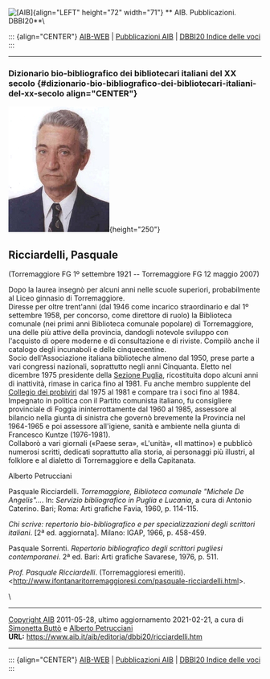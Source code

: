 ![\[AIB\]](/aib/wi/aibv72.gif){align="LEFT" height="72" width="71"}
** AIB. Pubblicazioni. DBBI20**\

::: {align="CENTER"}
[AIB-WEB](/) \| [Pubblicazioni AIB](/pubblicazioni/) \| [DBBI20 Indice
delle voci](dbbi20.htm)
:::

------------------------------------------------------------------------

### Dizionario bio-bibliografico dei bibliotecari italiani del XX secolo {#dizionario-bio-bibliografico-dei-bibliotecari-italiani-del-xx-secolo align="CENTER"}

![\[Ritratto\]](ricciardelli.jpg){height="250"}

## Ricciardelli, Pasquale

(Torremaggiore FG 1º settembre 1921 -- Torremaggiore FG 12 maggio 2007)

Dopo la laurea insegnò per alcuni anni nelle scuole superiori,
probabilmente al Liceo ginnasio di Torremaggiore.\
Diresse per oltre trent\'anni (dal 1946 come incarico straordinario e
dal 1º settembre 1958, per concorso, come direttore di ruolo) la
Biblioteca comunale (nei primi anni Biblioteca comunale popolare) di
Torremaggiore, una delle più attive della provincia, dandogli notevole
sviluppo con l\'acquisto di opere moderne e di consultazione e di
riviste. Compilò anche il catalogo degli incunaboli e delle
cinquecentine.\
Socio dell\'Associazione italiana biblioteche almeno dal 1950, prese
parte a vari congressi nazionali, soprattutto negli anni Cinquanta.
Eletto nel dicembre 1975 presidente della [Sezione
Puglia](/aib/stor/sezioni/pug.htm), ricostituita dopo alcuni anni di
inattività, rimase in carica fino al 1981. Fu anche membro supplente del
[Collegio dei probiviri](/aib/stor/cariche75.htm) dal 1975 al 1981 e
compare tra i soci fino al 1984.\
Impegnato in politica con il Partito comunista italiano, fu consigliere
provinciale di Foggia ininterrottamente dal 1960 al 1985, assessore al
bilancio nella giunta di sinistra che governò brevemente la Provincia
nel 1964-1965 e poi assessore all\'igiene, sanità e ambiente nella
giunta di Francesco Kuntze (1976-1981).\
Collaborò a vari giornali («Paese sera», «L\'unità», «Il mattino») e
pubblicò numerosi scritti, dedicati soprattutto alla storia, ai
personaggi più illustri, al folklore e al dialetto di Torremaggiore e
della Capitanata.

Alberto Petrucciani

Pasquale Ricciardelli. *Torremaggiore, Biblioteca comunale \"Michele De
Angelis\"\...*. In: *Servizio bibliografico in Puglia e Lucania*, a cura
di Antonio Caterino. Bari; Roma: Arti grafiche Favia, 1960, p. 114-115.

*Chi scrive: repertorio bio-bibliografico e per specializzazioni degli
scrittori italiani*. \[2ª ed. aggiornata\]. Milano: IGAP, 1966, p.
458-459.

Pasquale Sorrenti. *Repertorio bibliografico degli scrittori pugliesi
contemporanei*. 2ª ed. Bari: Arti grafiche Savarese, 1976, p. 511.

*Prof. Pasquale Ricciardelli*. (Torremaggioresi emeriti).
\<<http://www.ifontanaritorremaggioresi.com/pasquale-ricciardelli.html>\>.

\

------------------------------------------------------------------------

[Copyright AIB](/su-questo-sito/dichiarazione-di-copyright-aib-web/)
2011-05-28, ultimo aggiornamento 2021-02-21, a cura di [Simonetta
Buttò](/aib/redazione3.htm) e [Alberto
Petrucciani](/su-questo-sito/redazione-aib-web/)\
**URL:** https://www.aib.it/aib/editoria/dbbi20/ricciardelli.htm

------------------------------------------------------------------------

::: {align="CENTER"}
[AIB-WEB](/) \| [Pubblicazioni AIB](/pubblicazioni/) \| [DBBI20 Indice
delle voci](dbbi20.htm)
:::
